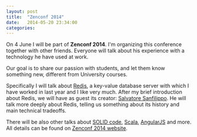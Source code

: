 ```yaml
---
layout: post
title:  "Zenconf 2014"
date:   2014-05-20 23:34:00
categories:
---
```


On 4 June I will be part of **Zenconf 2014**.
I'm organizing this conference together with other friends. Everyone will talk
about his experience with a technology he have used at work.

Our goal is to share our passion with students, and let them know something new, different
from University courses.

Specifically I will talk about [Redis](http:/redis.io), a key-value database
server with which I have worked in last year and I like very much. After my brief
introduction about Redis, we will have as guest its creator:
[Salvatore Sanfilippo](http://twitter.com/antirez). He will talk more deeply
about Redis, telling us something about its history and main technical
tradeoffs.

There will be also other talks about
[SOLID code](http://en.wikipedia.org/wiki/SOLID_\(object-oriented_design\)),
[Scala](http://www.scala-lang.org),
[AngularJS](https://angularjs.org) and more. All
details can be found on [Zenconf 2014 website](http://zencoders.org/zenconf/2014/index.html).
